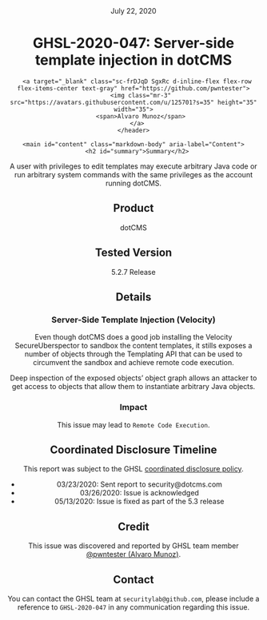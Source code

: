 <header class="post-header d-block mb-6">
      <div class="date text-mono f5 my-3">July 22, 2020</div>
      <h1 class="my-2 h00-mktg lh-condensed">GHSL-2020-047: Server-side template injection in dotCMS</h1>

      
      
      
      
      

      

      <a target="_blank" class="sc-frDJqD SgxRc d-inline-flex flex-row flex-items-center text-gray" href="https://github.com/pwntester">
        <img class="mr-3" src="https://avatars.githubusercontent.com/u/125701?s=35" height="35" width="35">
        <span>Alvaro Munoz</span>
      </a>
    </header>

    <main id="content" class="markdown-body" aria-label="Content">
      <h2 id="summary">Summary</h2>

<p>A user with privileges to edit templates may execute arbitrary Java code or run arbitrary system commands with the same privileges as the account running dotCMS.</p>

<h2 id="product">Product</h2>

<p>dotCMS</p>

<h2 id="tested-version">Tested Version</h2>

<p>5.2.7 Release</p>

<h2 id="details">Details</h2>

<h3 id="server-side-template-injection-velocity">Server-Side Template Injection (Velocity)</h3>

<p>Even though dotCMS does a good job installing the Velocity SecureUberspector to sandbox the content templates, it stills exposes a number of objects through the Templating API that can be used to circumvent the sandbox and achieve remote code execution.</p>

<p>Deep inspection of the exposed objects’ object graph allows an attacker to get access to objects that allow them to instantiate arbitrary Java objects.</p>

<h3 id="impact">Impact</h3>

<p>This issue may lead to <code class="language-plaintext highlighter-rouge">Remote Code Execution</code>.</p>

<h2 id="coordinated-disclosure-timeline">Coordinated Disclosure Timeline</h2>
<p>This report was subject to the GHSL <a href="https://securitylab.github.com/advisories/#policy">coordinated disclosure policy</a>.</p>
<ul>
  <li>03/23/2020: Sent report to security@dotcms.com</li>
  <li>03/26/2020: Issue is acknowledged</li>
  <li>05/13/2020: Issue is fixed as part of the 5.3 release</li>
</ul>

<h2 id="credit">Credit</h2>

<p>This issue was discovered and reported by GHSL team member <a href="https://github.com/pwntester">@pwntester (Alvaro Munoz)</a>.</p>

<h2 id="contact">Contact</h2>

<p>You can contact the GHSL team at <code class="language-plaintext highlighter-rouge">securitylab@github.com</code>, please include a reference to <code class="language-plaintext highlighter-rouge">GHSL-2020-047</code> in any communication regarding this issue.</p>

  